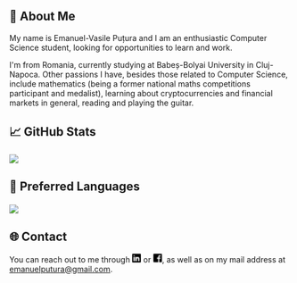 ## 👋 About Me
My name is Emanuel-Vasile Puțura and I am an enthusiastic Computer Science student, looking for opportunities to learn and work.

I'm from Romania, currently studying at Babeș-Bolyai University in Cluj-Napoca. Other passions I have, besides those related to Computer Science, include mathematics (being a former national maths competitions participant and medalist), learning about cryptocurrencies and financial markets in general, reading and playing the guitar. 


<!--
## &#127760; Contact
You can reach out to me through [![LinkedIn][1.1]][1] or [![Facebook][1.3]][3], as well as on my mail address at emanuelputura@gmail.com.
<!-- [![Instagram][1.2]][2] -->


## &#x1f4c8; GitHub Stats

<a href="https://github.com/EmanuelPutura/EmanuelPutura">
  <img align="center" src="https://github-readme-stats.vercel.app/api?username=EmanuelPutura&show_icons=true&line_height=27&count_private=true&title_color=ffffff&text_color=c9cacc&icon_color=2bbc8a&bg_color=1d1f21&hide=contribs,prs,issues" />
</a>


## 🔧 Preferred Languages

<a href="https://github.com/EmanuelPutura/EmanuelPutura">
  <img align="center" src="https://github-readme-stats.vercel.app/api/top-langs/?username=EmanuelPutura&hide=makefile&title_color=ffffff&text_color=c9cacc&icon_color=2bbc8a&bg_color=1d1f21&layout=compact" />
</a>


## &#127760; Contact
You can reach out to me through [![LinkedIn][1.1]][1] or [![Facebook][1.3]][3], as well as on my mail address at emanuelputura@gmail.com.
<!-- [![Instagram][1.2]][2] -->


<!--
## 📖 Repos

### Games
<a href="https://github.com/EmanuelPutura/ChessGame">
  <img align="center" src="https://github-readme-stats.vercel.app/api/pin/?username=EmanuelPutura&repo=ChessGame&title_color=ffffff&text_color=c9cacc&icon_color=2bbc8a&bg_color=1d1f21" />
</a>

<a href="https://github.com/EmanuelPutura/Tic-Tac-Toe">
  <img align="center" src="https://github-readme-stats.vercel.app/api/pin/?username=EmanuelPutura&repo=Tic-Tac-Toe&title_color=ffffff&text_color=c9cacc&icon_color=2bbc8a&bg_color=1d1f21" />
</a>

<a href="https://github.com/EmanuelPutura/SpaceShooter">
  <img align="center" src="https://github-readme-stats.vercel.app/api/pin/?username=EmanuelPutura&repo=SpaceShooter&title_color=ffffff&text_color=c9cacc&icon_color=2bbc8a&bg_color=1d1f21" />
</a>

### Utility apps
<a href="https://github.com/EmanuelPutura/PhotoEditor">
  <img align="center" src="https://github-readme-stats.vercel.app/api/pin/?username=EmanuelPutura&repo=PhotoEditor&title_color=ffffff&text_color=c9cacc&icon_color=2bbc8a&bg_color=1d1f21" />
</a>

<a href="https://github.com/EmanuelPutura/Base-Calculator">
  <img align="center" src="https://github-readme-stats.vercel.app/api/pin/?username=EmanuelPutura&repo=Base-Calculator&title_color=ffffff&text_color=c9cacc&icon_color=2bbc8a&bg_color=1d1f21" />
</a>

<a href="https://github.com/EmanuelPutura/StudentRS">
  <img align="center" src="https://github-readme-stats.vercel.app/api/pin/?username=EmanuelPutura&repo=StudentRS&title_color=ffffff&text_color=c9cacc&icon_color=2bbc8a&bg_color=1d1f21" />
</a>

### Data structures and algorithms
<a href="https://github.com/EmanuelPutura/CormenBook">
  <img align="center" src="https://github-readme-stats.vercel.app/api/pin/?username=EmanuelPutura&repo=CormenBook&title_color=ffffff&text_color=c9cacc&icon_color=2bbc8a&bg_color=1d1f21" />
</a>

<a href="https://github.com/EmanuelPutura/AlgorithmicProblems">
  <img align="center" src="https://github-readme-stats.vercel.app/api/pin/?username=EmanuelPutura&repo=AlgorithmicProblems&title_color=ffffff&text_color=c9cacc&icon_color=2bbc8a&bg_color=1d1f21" />
</a>

<a href="https://github.com/EmanuelPutura/USACO-Training-Problems">
  <img align="center" src="https://github-readme-stats.vercel.app/api/pin/?username=EmanuelPutura&repo=USACO-Training-Problems&title_color=ffffff&text_color=c9cacc&icon_color=2bbc8a&bg_color=1d1f21" />
</a> -->

<!-- Icons -->

[1.1]: https://github.com/EmanuelPutura/EmanuelPutura/blob/main/linkedin_icon.png (LinkedIn icon without padding)
<!-- [1.2]: https://github.com/EmanuelPutura/EmanuelPutura/blob/main/instagram_icon.png -->
[1.3]: https://github.com/EmanuelPutura/EmanuelPutura/blob/main/facebook_icon.png

<!-- Links to your social media accounts -->

[1]: https://www.linkedin.com/in/emanuel-vasile-putura-778898172/
<!-- [2]: https://www.instagram.com/emanuel_putura/ -->
[3]: https://www.facebook.com/putura.emanuel


<!--
**EmanuelPutura/EmanuelPutura** is a ✨ _special_ ✨ repository because its `README.md` (this file) appears on your GitHub profile.

Here are some ideas to get you started:

- 🔭 I’m currently working on ...
- 🌱 I’m currently learning ...
- 👯 I’m looking to collaborate on ...
- 🤔 I’m looking for help with ...
- 💬 Ask me about ...
- 📫 How to reach me: ...
- 😄 Pronouns: ...
- ⚡ Fun fact: ...
-->
